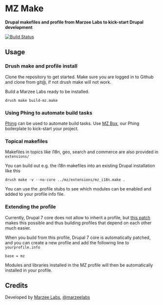# MZ Make
**Drupal makefiles and profile from Marzee Labs to kick-start Drupal development**

[![Build Status](https://travis-ci.org/marzeelabs/mz.png?branch=master)](https://travis-ci.org/marzeelabs/mz)

## Usage

### Drush make and profile install

Clone the repository to get started. Make sure you are logged  in to Github and clone from git@, if not drush make will not work.

Build a Marzee Labs ready to be installed.

	drush make build-mz.make

### Using Phing to automate build tasks

[Phing](http://www.phing.info) can be used to automate build tasks. Use [MZ Box](), our Phing boilerplate to kick-start your project.

### Topical makefiles

Makefiles in topics like i18n, geo, search and commerce are also provided in `extensions/`

You can build out e.g. the i18n makefiles into an existing Drupal installation like this

	drush make -v --no-core ../mz/extensions/mz_i18n.make .
	
You can use the .profile stubs to see which modules can be enabled and added to your profile info file.

### Extending the profile

Currently, Drupal 7 core does not allow to inherit a profile, but [this patch](https://drupal.org/node/2067229) makes this possible and thus building profiles that depend on each other much easier.

When you build from this profile, Drupal 7 core is automatically patched, and you can create a new profile and add the following line to `yourprofile.info`

	base = mz

Modules and libraries installed in the MZ profile will then be automatically installed in your profile.

## Credits

Developed by [Marzee Labs](http://marzeelabs.org), [@marzeelabs](http://twitter.com/marzeelabs)
